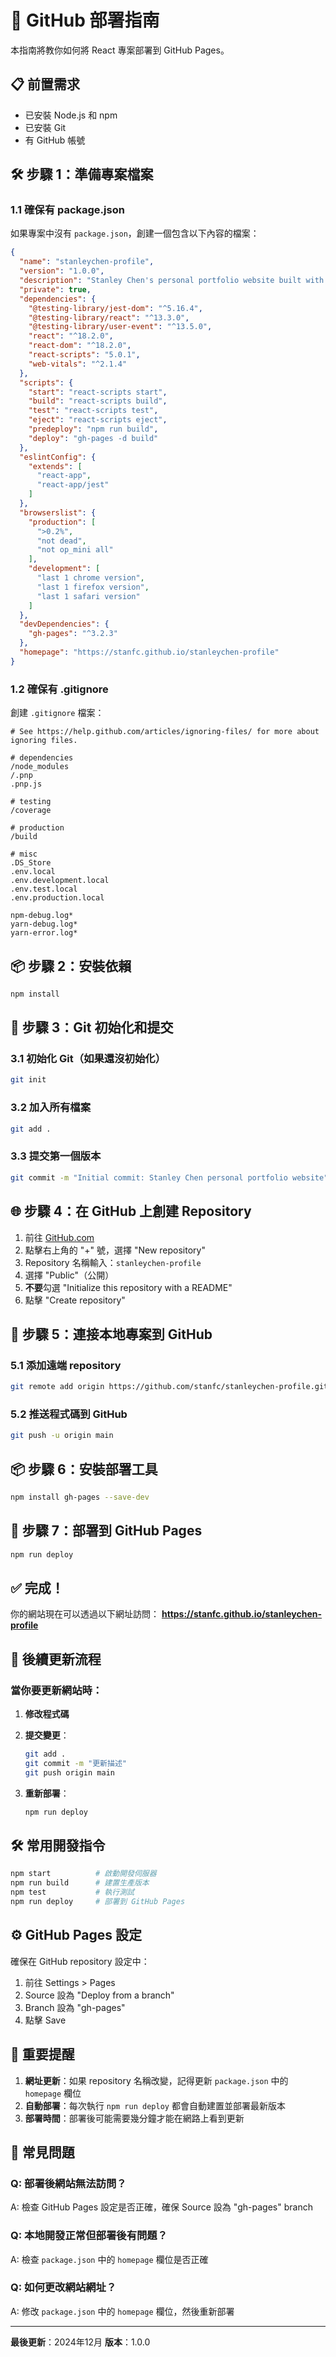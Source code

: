 # 🚀 GitHub 部署指南

本指南將教你如何將 React 專案部署到 GitHub Pages。

## 📋 前置需求

- 已安裝 Node.js 和 npm
- 已安裝 Git
- 有 GitHub 帳號

## 🛠️ 步驟 1：準備專案檔案

### 1.1 確保有 package.json
如果專案中沒有 `package.json`，創建一個包含以下內容的檔案：

```json
{
  "name": "stanleychen-profile",
  "version": "1.0.0",
  "description": "Stanley Chen's personal portfolio website built with React",
  "private": true,
  "dependencies": {
    "@testing-library/jest-dom": "^5.16.4",
    "@testing-library/react": "^13.3.0",
    "@testing-library/user-event": "^13.5.0",
    "react": "^18.2.0",
    "react-dom": "^18.2.0",
    "react-scripts": "5.0.1",
    "web-vitals": "^2.1.4"
  },
  "scripts": {
    "start": "react-scripts start",
    "build": "react-scripts build",
    "test": "react-scripts test",
    "eject": "react-scripts eject",
    "predeploy": "npm run build",
    "deploy": "gh-pages -d build"
  },
  "eslintConfig": {
    "extends": [
      "react-app",
      "react-app/jest"
    ]
  },
  "browserslist": {
    "production": [
      ">0.2%",
      "not dead",
      "not op_mini all"
    ],
    "development": [
      "last 1 chrome version",
      "last 1 firefox version",
      "last 1 safari version"
    ]
  },
  "devDependencies": {
    "gh-pages": "^3.2.3"
  },
  "homepage": "https://stanfc.github.io/stanleychen-profile"
}
```

### 1.2 確保有 .gitignore
創建 `.gitignore` 檔案：

```gitignore
# See https://help.github.com/articles/ignoring-files/ for more about ignoring files.

# dependencies
/node_modules
/.pnp
.pnp.js

# testing
/coverage

# production
/build

# misc
.DS_Store
.env.local
.env.development.local
.env.test.local
.env.production.local

npm-debug.log*
yarn-debug.log*
yarn-error.log*
```

## 📦 步驟 2：安裝依賴

```bash
npm install
```

## 🔧 步驟 3：Git 初始化和提交

### 3.1 初始化 Git（如果還沒初始化）
```bash
git init
```

### 3.2 加入所有檔案
```bash
git add .
```

### 3.3 提交第一個版本
```bash
git commit -m "Initial commit: Stanley Chen personal portfolio website"
```

## 🌐 步驟 4：在 GitHub 上創建 Repository

1. 前往 [GitHub.com](https://github.com)
2. 點擊右上角的 "+" 號，選擇 "New repository"
3. Repository 名稱輸入：`stanleychen-profile`
4. 選擇 "Public"（公開）
5. **不要**勾選 "Initialize this repository with a README"
6. 點擊 "Create repository"

## 🔗 步驟 5：連接本地專案到 GitHub

### 5.1 添加遠端 repository
```bash
git remote add origin https://github.com/stanfc/stanleychen-profile.git
```

### 5.2 推送程式碼到 GitHub
```bash
git push -u origin main
```

## 📦 步驟 6：安裝部署工具

```bash
npm install gh-pages --save-dev
```

## 🚀 步驟 7：部署到 GitHub Pages

```bash
npm run deploy
```

## ✅ 完成！

你的網站現在可以透過以下網址訪問：
**https://stanfc.github.io/stanleychen-profile**

## 🔄 後續更新流程

### 當你要更新網站時：

1. **修改程式碼**

2. **提交變更**：
   ```bash
   git add .
   git commit -m "更新描述"
   git push origin main
   ```

3. **重新部署**：
   ```bash
   npm run deploy
   ```

## 🛠️ 常用開發指令

```bash
npm start          # 啟動開發伺服器
npm run build      # 建置生產版本
npm test           # 執行測試
npm run deploy     # 部署到 GitHub Pages
```

## ⚙️ GitHub Pages 設定

確保在 GitHub repository 設定中：

1. 前往 Settings > Pages
2. Source 設為 "Deploy from a branch"
3. Branch 設為 "gh-pages"
4. 點擊 Save

## 📝 重要提醒

1. **網址更新**：如果 repository 名稱改變，記得更新 `package.json` 中的 `homepage` 欄位
2. **自動部署**：每次執行 `npm run deploy` 都會自動建置並部署最新版本
3. **部署時間**：部署後可能需要幾分鐘才能在網路上看到更新

## 🐛 常見問題

### Q: 部署後網站無法訪問？
A: 檢查 GitHub Pages 設定是否正確，確保 Source 設為 "gh-pages" branch

### Q: 本地開發正常但部署後有問題？
A: 檢查 `package.json` 中的 `homepage` 欄位是否正確

### Q: 如何更改網站網址？
A: 修改 `package.json` 中的 `homepage` 欄位，然後重新部署

---

**最後更新**：2024年12月
**版本**：1.0.0 